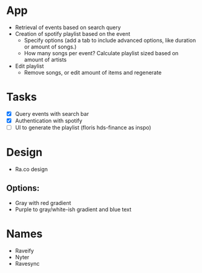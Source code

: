 # App

- Retrieval of events based on search query
- Creation of spotify playlist based on the event
  - Specify options (add a tab to include advanced options, like duration or amount of songs.)
  - How many songs per event? Calculate playlist sized based on amount of artists
- Edit playlist
  - Remove songs, or edit amount of items and regenerate

# Tasks

- [x] Query events with search bar
- [x] Authentication with spotify
- [ ] UI to generate the playlist (floris hds-finance as inspo)

# Design

- Ra.co design

## Options:

- Gray with red gradient
- Purple to gray/white-ish gradient and blue text

# Names

- Raveify
- Nyter
- Ravesync
